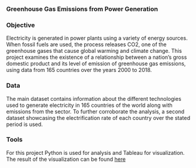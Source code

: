 ### Greenhouse Gas Emissions from Power Generation

### Objective
Electricity is generated in power plants using a variety of energy sources. When fossil fuels are used, the process releases CO2, one of the greenhouse gases that cause global warming and climate change. This project examines the existence of a relationship between a nation’s gross domestic product and its level of emission of greenhouse gas emissions, using data from 165 countries over the years 2000 to 2018.

### Data
The main dataset contains information about the different technologies used to generate electricity in 165 countries of the world along with emissions from the sector. To further corroborate the analysis, a second dataset showcasing the electrification rate of each country over the stated period is used. 

### Tools
For this project Python is used for analysis and Tableau for visualization. 
The result of the visualization can be found [here](https://public.tableau.com/app/profile/keno.shiferaw/viz/projectx_17155194732710/EmfrmElec?publish=yes)

